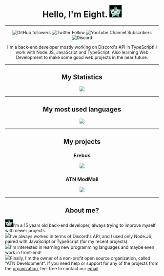 <p>
  <h1 align="center">Hello, I'm Eight. <img src="https://raw.githubusercontent.com/NotReallyEight/NotReallyEight/main/pfp.gif" width="40"></h1>
</p>

---

<div align="center">
  <img alt="GitHub followers" src="https://img.shields.io/github/followers/notreallyeight?color=black&label=GitHub&logo=github&style=flat-square">
  <img alt="Twitter Follow" src="https://img.shields.io/twitter/follow/notreallyeight?color=blue&label=Twitter&logo=twitter&style=flat-square">
  <img alt="YouTube Channel Subscribers" src="https://img.shields.io/youtube/channel/subscribers/UC4LlMiEatuzl-l275W1gWSg?color=red&label=YouTube&logo=youtube&style=flat-square">
  <img alt="Discord" src="https://img.shields.io/discord/746291190009430049?color=%235865F2&label=Discord&logo=discord&style=flat-square">
</div>

<p align="center">
  I'm a back-end developer mostly working on Discord's API in TypeScript! I work with Node.JS, JavaScript and TypeScript. Also learning Web Development to make some good web projects in the near future.
</p>

---

<div align="center">
  <h2>My Statistics</h2>

  <img src="https://github-readme-stats.vercel.app/api?username=NotReallyEight&show_icons=true&theme=onedark">
</div>

---

<div align="center">
  <h2>My most used languages</h2>

  <img src="https://github-readme-stats.vercel.app/api/top-langs/?username=NotReallyEight&layout=compat&theme=onedark">
</div>

---

<div align="center">
  <h2>My projects</h2>

  <h3>Erebus</h3>

  <img src="https://github-readme-stats.vercel.app/api/pin/?username=atn-development&repo=erebus&theme=onedark">

  <h3>ATN ModMail</h3>

  <img src="https://github-readme-stats.vercel.app/api/pin/?username=atn-development&repo=atn-modmail&theme=onedark">
</div>

---

<div align="center">
  <h2>About me?</h2>

  <p align="left">
    <img src="https://raw.githubusercontent.com/NotReallyEight/NotReallyEight/main/pfp.gif" width="25">I'm a 15 years old back-end developer, always trying to improve myself with newer projects.<br>
    <img src="https://loghi-famosi.com/wp-content/uploads/2021/02/Discord-Logo.png" width="25">I've always worked in terms of Discord's API, and I used only Node.JS, paired with JavaScript or TypeScript (for my recent projects).<br>
    <img src="https://iconape.com/wp-content/png_logo_vector/typescript.png" width="25">I'm interested in learning new programming languages and maybe even work in front-end!<br>
    <img src="https://github.githubassets.com/images/modules/logos_page/GitHub-Mark.png" width="25">Finally, I'm the owner of a non-profit open source organization, called "ATN Development". If you need help or support for any of the projects from the <a href="https://github.com/ATN-Development">organization</a>, feel free to contact our <a href="mailto: atndevelopment@gmx.com">email</a>.
  </p>
</div>